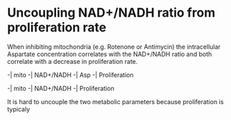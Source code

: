 # Uncoupling NAD+/NADH ratio from proliferation rate
When inhibiting mitochondria (e.g. Rotenone or Antimycin) the intracellular Aspartate concentration correlates with the NAD+/NADH ratio and both correlate with a decrease in proliferation rate.

-| mito -| NAD+/NADH -| Asp -| Proliferation


-| mito -| NAD+/NADH -| Proliferation


It is hard to uncouple the two metabolic parameters because proliferation is typicaly 





